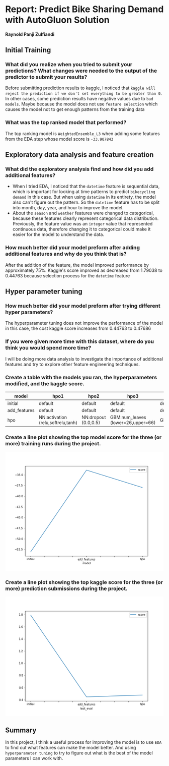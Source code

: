 # Report: Predict Bike Sharing Demand with AutoGluon Solution
#### Raynold Panji Zulfiandi

## Initial Training
### What did you realize when you tried to submit your predictions? What changes were needed to the output of the predictor to submit your results?
Before submitting prediction results to kaggle, I noticed that `kaggle will reject the prediction if we don't set everything to be greater than 0`. In other cases, some prediction results have negative values due to `bad models`. Maybe because the model does not use `feature selection` which causes the model not to get enough patterns from the training data

### What was the top ranked model that performed?
The top ranking model is `WeightedEnsemble_L3` when adding some features from the EDA step whose model score is `-33.907843` 

## Exploratory data analysis and feature creation
### What did the exploratory analysis find and how did you add additional features?
-  When I tried EDA, I noticed that the `datetime` feature is sequential data, which is important for looking at time patterns to predict `bikecycling demand` in this case. But when using `datetime` in its entirety, the model also can't figure out the pattern. So the `datetime` feature has to be split into month, day, year, and hour to improve the model.
- About the `season` and `weather` features were changed to categorical, because these features clearly represent categorical data distribution. Previously, the feature value was an `integer` value that represented continuous data, therefore changing it to categorical could make it easier for the model to understand the data.

### How much better did your model preform after adding additional features and why do you think that is?
After the addition of the feature, the model improved performance by approximately 75%. Kaggle's score improved as decreased from 1.79038 to 0.44763 because selection process for the `datetime` feature

## Hyper parameter tuning
### How much better did your model preform after trying different hyper parameters?
The hyperparameter tuning does not improve the performance of the model in this case, the cost kaggle score increases from 0.44763 to 0.47686

### If you were given more time with this dataset, where do you think you would spend more time?
I will be doing more data analysis to investigate the importance of additional features and try to explore other feature engineering techniques.

### Create a table with the models you ran, the hyperparameters modified, and the kaggle score.
|model|hpo1|hpo2|hpo3|hpo4|score|
|--|--|--|--|--|--|
|initial|default|default|default|default|1.79038|
|add_features|default|default|default|default|0.44763|
|hpo|NN:activation (relu,softrelu,tanh)|NN:dropout (0.0,0.5)|GBM:num_leaves (lower=26,upper=66)|GBM:num_boost_round=100|0.47686|

### Create a line plot showing the top model score for the three (or more) training runs during the project.

![model_train_score.png](img/model_train_score.png)

### Create a line plot showing the top kaggle score for the three (or more) prediction submissions during the project.

![model_test_score.png](img/model_test_score.png)

## Summary
In this project, I think a useful process for improving the model is to use `EDA` to find out what features can make the model better. And using `hyperparameter tuning` to try to figure out what is the best of the model parameters I can work with.
